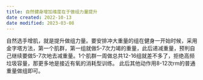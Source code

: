 ```yaml
---
title: 自然健身增加维度在于做组力量提升
date created: 2022-10-13
date modified: 2023-03-08
---
```


自然选手增肌，就是提升做组力量。要安排冲大重量的组在健身一开始时候，采用金字塔方法，第一个肌群，第一组就做5-7次力竭的重量，此后递减重量，预判自己继续要做5-7次地去减重量。1个肌群一周做总共12-16组就差不多了，拒绝高频垃圾容量，那更多地是接近有氧的消耗型训练。
此后其他动作用8-12次rm的普通重量做组即可。
